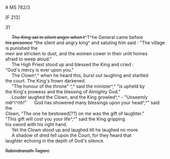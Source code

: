 # MS 782/3

[F 213]

31

&nbsp;&nbsp;&nbsp;&nbsp;&nbsp;~~The King sat in silent anger when t~~^T^he General came before \
~~his presence~~ ^the silent and angry king^ and saluting him said : "The village is punished the \
men are stricken to dust, and the women cower in their unlit homes \
afraid to weep aloud." \
&nbsp;&nbsp;&nbsp;&nbsp;&nbsp;The High Priest stood up and blessed the King and cried : \
"God's mercy is ever upon you." \
&nbsp;&nbsp;&nbsp;&nbsp;&nbsp;The Clown^,^ when he heard this, burst out laughing and startled \
the court. The King's frown darkened. \
&nbsp;&nbsp;&nbsp;&nbsp;&nbsp;"The honour of the throne" ^,^ said the minister^,^ "is upheld by \
the King's prowess and the blessing of Almighty God." \
&nbsp;&nbsp;&nbsp;&nbsp;&nbsp;Louder laughed the
Clown, and the King growled^,^ - "Unseemly \
m~~0~~^i^rth!"
&nbsp;&nbsp;&nbsp;&nbsp;&nbsp;God has showered many blessings upon your head^,^" said the \
Clown, "The one he bestowed[??] on me was the gift of laughter." \
"This gift will cost you your life^,^" said the King gripping \
his sword with his right hand. \
&nbsp;&nbsp;&nbsp;&nbsp;&nbsp;Yet the Clown stood up and laughed till he laughed no more. \
&nbsp;&nbsp;&nbsp;&nbsp;&nbsp;A shadow of dred fell upon the Court, for they heard that \
laughter echoing in the depth of God's silence. 

~~Rabindranath Tagore~~
